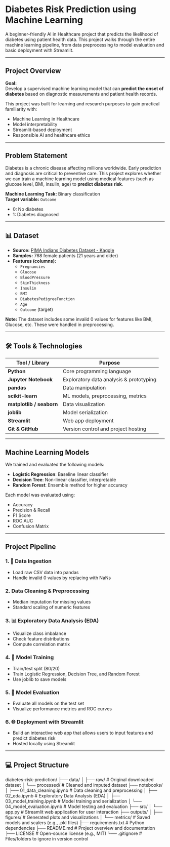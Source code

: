 # Diabetes Risk Prediction using Machine Learning

A beginner-friendly AI in Healthcare project that predicts the likelihood of diabetes using patient health data. This project walks through the entire machine learning pipeline, from data preprocessing to model evaluation and basic deployment with Streamlit.

---

##  Project Overview

**Goal:**  
Develop a supervised machine learning model that can **predict the onset of diabetes** based on diagnostic measurements and patient health records.

This project was built for learning and research purposes to gain practical familiarity with:
- Machine Learning in Healthcare
- Model interpretability
- Streamlit-based deployment
- Responsible AI and healthcare ethics

---

##  Problem Statement

Diabetes is a chronic disease affecting millions worldwide. Early prediction and diagnosis are critical to preventive care. This project explores whether we can train a machine learning model using medical features (such as glucose level, BMI, insulin, age) to **predict diabetes risk**.

**Machine Learning Task:** Binary classification  
**Target variable:** `Outcome`  
- 0: No diabetes  
- 1: Diabetes diagnosed

---

## 📊 Dataset

- **Source:** [PIMA Indians Diabetes Dataset - Kaggle](https://www.kaggle.com/datasets/uciml/pima-indians-diabetes-database)
- **Samples:** 768 female patients (21 years and older)
- **Features (columns):**
  - `Pregnancies`
  - `Glucose`
  - `BloodPressure`
  - `SkinThickness`
  - `Insulin`
  - `BMI`
  - `DiabetesPedigreeFunction`
  - `Age`
  - `Outcome` (target)

**Note:** The dataset includes some invalid 0 values for features like BMI, Glucose, etc. These were handled in preprocessing.

---

## 🛠️ Tools & Technologies

| Tool / Library      | Purpose                                 |
|---------------------|------------------------------------------|
| **Python**          | Core programming language                |
| **Jupyter Notebook**| Exploratory data analysis & prototyping |
| **pandas**          | Data manipulation                        |
| **scikit-learn**    | ML models, preprocessing, metrics        |
| **matplotlib / seaborn** | Data visualization                 |
| **joblib**          | Model serialization                      |
| **Streamlit**       | Web app deployment                       |
| **Git & GitHub**    | Version control and project hosting      |

---

##  Machine Learning Models

We trained and evaluated the following models:
- **Logistic Regression**: Baseline linear classifier
- **Decision Tree**: Non-linear classifier, interpretable
- **Random Forest**: Ensemble method for higher accuracy

Each model was evaluated using:
- Accuracy
- Precision & Recall
- F1 Score
- ROC AUC
- Confusion Matrix

---

##  Project Pipeline

### 1. 📂 Data Ingestion
- Load raw CSV data into pandas
- Handle invalid 0 values by replacing with NaNs

### 2.  Data Cleaning & Preprocessing
- Median imputation for missing values
- Standard scaling of numeric features

### 3. 📊 Exploratory Data Analysis (EDA)
- Visualize class imbalance
- Check feature distributions
- Compute correlation matrix

### 4. 🧠 Model Training
- Train/test split (80/20)
- Train Logistic Regression, Decision Tree, and Random Forest
- Use joblib to save models

### 5. 📏 Model Evaluation
- Evaluate all models on the test set
- Visualize performance metrics and ROC curves

### 6. 🌐 Deployment with Streamlit
- Build an interactive web app that allows users to input features and predict diabetes risk
- Hosted locally using Streamlit

---

## 💻 Project Structure
diabetes-risk-prediction/
├── data/
│   ├── raw/             # Original downloaded dataset
│   └── processed/       # Cleaned and imputed dataset
├── notebooks/
│   ├── 01_data_cleaning.ipynb      # Data cleaning and preprocessing
│   ├── 02_eda.ipynb                # Exploratory Data Analysis (EDA)
│   ├── 03_model_training.ipynb     # Model training and serialization
│   └── 04_model_evaluation.ipynb   # Model testing and evaluation
├── src/
│   └── app.py           # Streamlit web application for user interaction
├── outputs/
│   ├── figures/         # Generated plots and visualizations
│   └── metrics/         # Saved models and scalers (e.g., .pkl files)
├── requirements.txt     # Python dependencies
├── README.md            # Project overview and documentation
├── LICENSE              # Open-source license (e.g., MIT)
└── .gitignore           # Files/folders to ignore in version control



